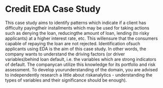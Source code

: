 # Credit EDA Case Study

This case study aims to identify patterns which indicate if a client has difficulty payingtheir installments which may be used for taking actions such as denying the loan, reducingthe amount of loan, lending (to risky applicants) at a higher interest rate, etc. This willensure that the consumers capable of repaying the loan are not rejected. Identification ofsuch applicants using EDA is the aim of this case study. In other words, the company wants to understand the driving factors (or driver variables)behind loan default, i.e. the variables which are strong indicators of default. The companycan utilize this knowledge for its portfolio and risk assessment. To develop yourunderstanding of the domain, you are advised to independently research a little about riskanalytics - understanding the types of variables and their significance should be enough).
